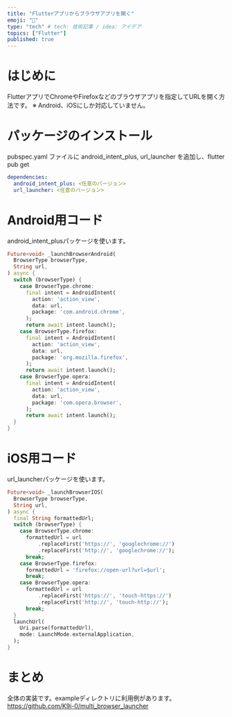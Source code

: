 ```yaml
---
title: "Flutterアプリからブラウザアプリを開く"
emoji: "👾"
type: "tech" # tech: 技術記事 / idea: アイデア
topics: ["Flutter"]
published: true
---
```

# はじめに
FlutterアプリでChromeやFirefoxなどのブラウザアプリを指定してURLを開く方法です。
※ Android、iOSにしか対応していません。

# パッケージのインストール
pubspec.yaml ファイルに android_intent_plus, url_launcher を追加し、flutter pub get
```yaml
dependencies:
  android_intent_plus: <任意のバージョン>
  url_launcher: <任意のバージョン>
```

# Android用コード
android_intent_plusパッケージを使います。
```dart
Future<void> _launchBrowserAndroid(
  BrowserType browserType,
  String url,
) async {
  switch (browserType) {
    case BrowserType.chrome:
      final intent = AndroidIntent(
        action: 'action_view',
        data: url,
        package: 'com.android.chrome',
      );
      return await intent.launch();
    case BrowserType.firefox:
      final intent = AndroidIntent(
        action: 'action_view',
        data: url,
        package: 'org.mozilla.firefox',
      );
      return await intent.launch();
    case BrowserType.opera:
      final intent = AndroidIntent(
        action: 'action_view',
        data: url,
        package: 'com.opera.browser',
      );
      return await intent.launch();
  }
}
```

# iOS用コード
url_launcherパッケージを使います。
```dart
Future<void> _launchBrowserIOS(
  BrowserType browserType,
  String url,
) async {
  final String formattedUrl;
  switch (browserType) {
    case BrowserType.chrome:
      formattedUrl = url
          .replaceFirst('https://', 'googlechrome://')
          .replaceFirst('http://', 'googlechrome://');
      break;
    case BrowserType.firefox:
      formattedUrl = 'firefox://open-url?url=$url';
      break;
    case BrowserType.opera:
      formattedUrl = url
          .replaceFirst('https://', 'touch-https://')
          .replaceFirst('http://', 'touch-http://');
      break;
  }
  launchUrl(
    Uri.parse(formattedUrl),
    mode: LaunchMode.externalApplication,
  );
}
```

# まとめ
全体の実装です。exampleディレクトリに利用例があります。
https://github.com/K9i-0/multi_browser_launcher